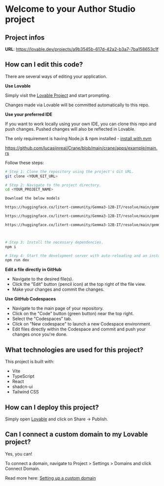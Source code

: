 # Welcome to your Author Studio project

## Project infos

**URL**: https://lovable.dev/projects/a9b3545b-617d-42a2-b3a7-7ba158653c1f

## How can I edit this code?

There are several ways of editing your application.

**Use Lovable**

Simply visit the [Lovable Project](https://lovable.dev/projects/a9b3545b-617d-42a2-b3a7-7ba158653c1f) and start prompting.

Changes made via Lovable will be committed automatically to this repo.

**Use your preferred IDE**

If you want to work locally using your own IDE, you can clone this repo and push changes. Pushed changes will also be reflected in Lovable.

The only requirement is having Node.js & npm installed - [install with nvm](https://github.com/nvm-sh/nvm#installing-and-updating)

https://github.com/lucasjinreal/Crane/blob/main/crane/apps/example/main.rs

Follow these steps:

```sh
# Step 1: Clone the repository using the project's Git URL.
git clone <YOUR_GIT_URL>

# Step 2: Navigate to the project directory.
cd <YOUR_PROJECT_NAME>

Download the below models

https://huggingface.co/litert-community/Gemma3-12B-IT/resolve/main/gemma3-12b-it-int4-web.task

https://huggingface.co/litert-community/Gemma3-12B-IT/resolve/main/gemma3-12b-it-int4-web.task

https://huggingface.co/litert-community/Gemma3-12B-IT/resolve/main/gemma3-12b-it-int4-web.task



# Step 3: Install the necessary dependencies.
npm i

# Step 4: Start the development server with auto-reloading and an instant preview.
npm run dev
```

**Edit a file directly in GitHub**

- Navigate to the desired file(s).
- Click the "Edit" button (pencil icon) at the top right of the file view.
- Make your changes and commit the changes.

**Use GitHub Codespaces**

- Navigate to the main page of your repository.
- Click on the "Code" button (green button) near the top right.
- Select the "Codespaces" tab.
- Click on "New codespace" to launch a new Codespace environment.
- Edit files directly within the Codespace and commit and push your changes once you're done.

## What technologies are used for this project?

This project is built with:

- Vite
- TypeScript
- React
- shadcn-ui
- Tailwind CSS

## How can I deploy this project?

Simply open [Lovable](https://lovable.dev/projects/a9b3545b-617d-42a2-b3a7-7ba158653c1f) and click on Share -> Publish.

## Can I connect a custom domain to my Lovable project?

Yes, you can!

To connect a domain, navigate to Project > Settings > Domains and click Connect Domain.

Read more here: [Setting up a custom domain](https://docs.lovable.dev/tips-tricks/custom-domain#step-by-step-guide)
